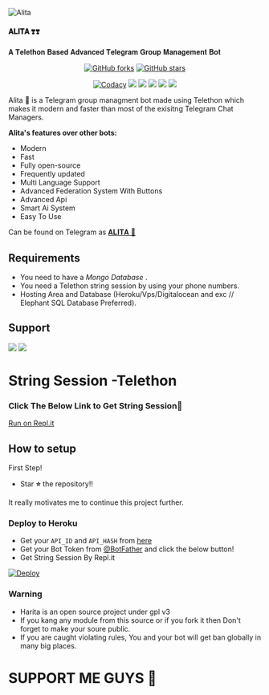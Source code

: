 
![Alita](https://telegra.ph/file/9e3fa9ece7abe665bf8b6.jpg)

#### 𝐀𝐋𝐈𝐓𝐀 ❣️❣️
𝐀 𝐓𝐞𝐥𝐞𝐭𝐡𝐨𝐧 𝐁𝐚𝐬𝐞𝐝 𝐀𝐝𝐯𝐚𝐧𝐜𝐞𝐝 𝐓𝐞𝐥𝐞𝐠𝐫𝐚𝐦 𝐆𝐫𝐨𝐮𝐩 𝐌𝐚𝐧𝐚𝐠𝐞𝐦𝐞𝐧𝐭 𝐁𝐨𝐭

<p align="center">
    <a href="https://github.com/ITZ-DEVIL-OP/Alita-Gbot/network"><img src="https://img.shields.io/github/forks/ITZ-DEVIL-OP/Alita-Gbot?style=for-the-badge" alt="GitHub forks" /></a>
    <a href="https://github.com/ITZ-DEVIL-OP/Alita-Gbot/stargazers"><img src="https://img.shields.io/github/stars/ITZ-DEVIL-OP/Alita-Gbot?style=for-the-badge" alt="GitHub stars" /></a>
</p>
<p align="center">
    <a href="https://app.codacy.com/manual/ITZ-DEVIL-OP/Alita-Gbot/dashboard"> <img src="https://img.shields.io/codacy/grade/4d58f2a402b54aed8a7d95f7add45a81?color=brightgreen&logo=codacy&logoColor=green&style=for-the-badge" alt="Codacy" /></a>
    <a href="https://github.com/ITZ-DEVIL-OP/Alita-Gbot"> <img src="https://img.shields.io/github/repo-size/ITZ-DEVIL-OP/Alita-Gbot?color=orange&logo=github&logoColor=green&style=for-the-badge" /></a>
    <a href="https://github.com/ITZ-DEVIL-OP/Alita-Gbot/commits/main"> <img src="https://img.shields.io/github/last-commit/ITZ-DEVIL-OP/Alita-Gbot?color=brown&logo=github&logoColor=green&style=for-the-badge" /></a>
    <a href="https://github.com/ITZ-DEVIL-OP/Alita-Gbot/issues"> <img src="https://img.shields.io/github/issues/ITZ-DEVIL-OP/Alita-Gbot?color=blueviolet&logo=github&logoColor=green&style=for-the-badge" /></a>
    <a href="https://github.com/ITZ-DEVIL-OP/Alita-Gbot/network/members"> <img src="https://img.shields.io/github/forks/ITZ-DEVIL-OP/Alita-Gbot?color=red&logo=github&logoColor=green&style=for-the-badge" /></a>  
    <a href="https://pypi.org/project/Telethon/"> <img src="https://img.shields.io/pypi/v/telethon?color=yellow&label=telethon&logo=python&logoColor=green&style=for-the-badge" /></a>
</p>

Alita 💞 is a Telegram group managment bot made using Telethon which makes it modern and faster than most of the exisitng Telegram Chat Managers.

**Alita's features over other bots:**
- Modern
- Fast
- Fully open-source
- Frequently updated
- Multi Language Support
- Advanced Federation System With Buttons
- Advanced Api
- Smart Ai System
- Easy To Use

Can be found on Telegram as [𝐀𝐋𝐈𝐓𝐀 💞](https://t.me/Alita_Gbot)</br>

## Requirements
- You need to have a *Mongo Database* .
- You need a Telethon string session by using your phone numbers.
- Hosting Area and Database (Heroku/Vps/Digitalocean and exc // Elephant SQL Database Preferred).



## Support
<a href="https://t.me/ALITABOTNEWS"><img src="https://img.shields.io/badge/Join-Telegram%20Channel-red.svg?logo=Telegram"></a>
<a href="https://t.me/ALITABOTSUPPORT"><img src="https://img.shields.io/badge/Join-Telegram%20Group-blue.svg?logo=telegram"></a>

# String Session -Telethon
### Click The Below Link to Get String Session🧨
[Run on Repl.it](https://replit.com/@ROCKY8218/GenerateStringSession-1)

## How to setup

First Step!
- Star **⭐** the repository!!

It really motivates me to continue this project further.

### Deploy to Heroku
- Get your `API_ID` and `API_HASH` from [here](https://my.telegram.org/)
- Get your Bot Token from [@BotFather](https://t.me/BotFather)
and click the below button!  <br />
- Get String Session By Repl.it

[![Deploy](https://www.herokucdn.com/deploy/button.svg)](https://heroku.com/deploy?template=https://github.com/ITZ-DEVIL-OP/Alita-Gbot)

### Warning
- Harita is an open source project under gpl v3
- If you kang any module from this source or if you fork it then Don't forget to make your soure public.
- If you are caught violating rules, You and your bot will get ban globally in many big places.

# SUPPORT ME GUYS 🥰 
